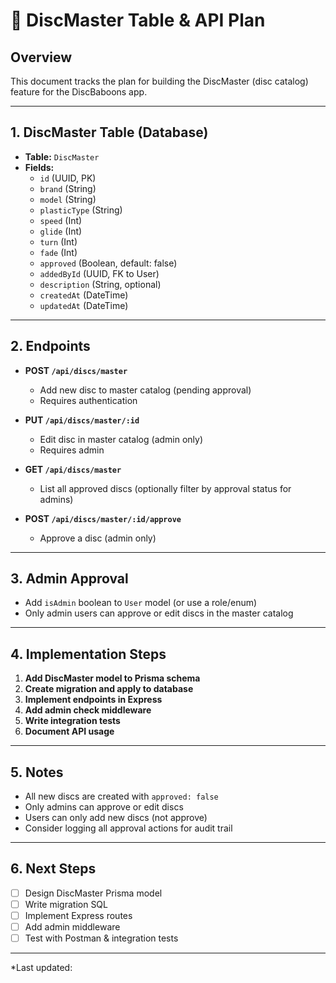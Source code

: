 # 🥏 DiscMaster Table & API Plan

## Overview

This document tracks the plan for building the DiscMaster (disc catalog) feature for the DiscBaboons app.

---

## 1. DiscMaster Table (Database)

- **Table:** `DiscMaster`
- **Fields:**
  - `id` (UUID, PK)
  - `brand` (String)
  - `model` (String)
  - `plasticType` (String)
  - `speed` (Int)
  - `glide` (Int)
  - `turn` (Int)
  - `fade` (Int)
  - `approved` (Boolean, default: false)
  - `addedById` (UUID, FK to User)
  - `description` (String, optional)
  - `createdAt` (DateTime)
  - `updatedAt` (DateTime)

---

## 2. Endpoints

- **POST `/api/discs/master`**
  - Add new disc to master catalog (pending approval)
  - Requires authentication

- **PUT `/api/discs/master/:id`**
  - Edit disc in master catalog (admin only)
  - Requires admin

- **GET `/api/discs/master`**
  - List all approved discs (optionally filter by approval status for admins)

- **POST `/api/discs/master/:id/approve`**
  - Approve a disc (admin only)

---

## 3. Admin Approval

- Add `isAdmin` boolean to `User` model (or use a role/enum)
- Only admin users can approve or edit discs in the master catalog

---

## 4. Implementation Steps

1. **Add DiscMaster model to Prisma schema**
2. **Create migration and apply to database**
3. **Implement endpoints in Express**
4. **Add admin check middleware**
5. **Write integration tests**
6. **Document API usage**

---

## 5. Notes

- All new discs are created with `approved: false`
- Only admins can approve or edit discs
- Users can only add new discs (not approve)
- Consider logging all approval actions for audit trail

---

## 6. Next Steps

- [ ] Design DiscMaster Prisma model
- [ ] Write migration SQL
- [ ] Implement Express routes
- [ ] Add admin middleware
- [ ] Test with Postman & integration tests

---

*Last updated: